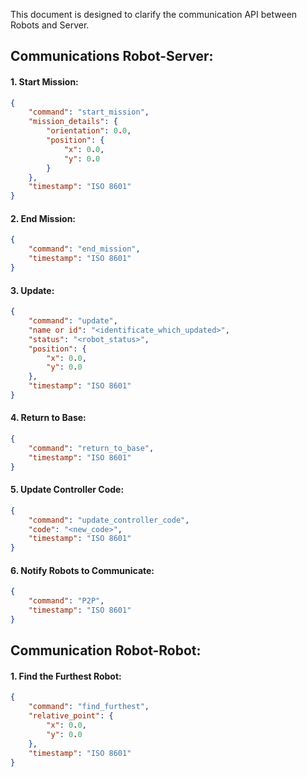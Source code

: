 This document is designed to clarify the communication API between Robots and Server.

## Communications Robot-Server:

#### 1. Start Mission:
```json
{
    "command": "start_mission",
    "mission_details": {
        "orientation": 0.0,
        "position": {
            "x": 0.0,
            "y": 0.0
        }
    },
    "timestamp": "ISO 8601"
}
```

#### 2. End Mission:
```json
{
    "command": "end_mission",
    "timestamp": "ISO 8601"
}
```

#### 3. Update:
```json
{
    "command": "update",
    "name or id": "<identificate_which_updated>",
    "status": "<robot_status>",
    "position": {
        "x": 0.0,
        "y": 0.0
    },
    "timestamp": "ISO 8601"
}
```

#### 4. Return to Base:
```json
{
    "command": "return_to_base",
    "timestamp": "ISO 8601"
}
```

#### 5. Update Controller Code:
```json
{
    "command": "update_controller_code",
    "code": "<new_code>",
    "timestamp": "ISO 8601"
}
```

#### 6. Notify Robots to Communicate:
```json
{
    "command": "P2P",
    "timestamp": "ISO 8601"
}
```

## Communication Robot-Robot:

#### 1. Find the Furthest Robot:
```json
{
    "command": "find_furthest",
    "relative_point": {
        "x": 0.0,
        "y": 0.0
    },
    "timestamp": "ISO 8601"
}
```
